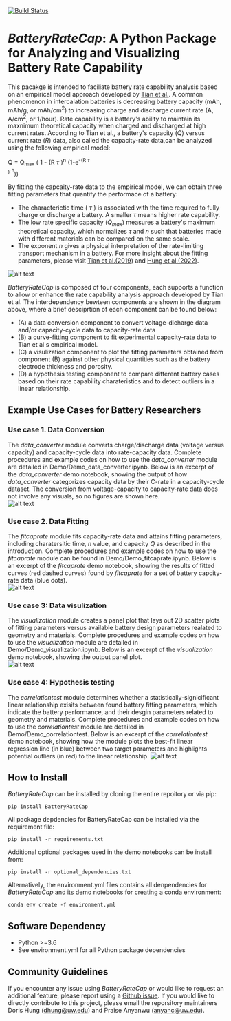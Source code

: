 [comment]: <> (Build Badge)
[![Build Status](https://app.travis-ci.com/BatteryDesign/BatteryRateCap.svg?branch=main)](https://app.travis-ci.com/github/BatteryDesign/BatteryRateCap)


# *BatteryRateCap*: A Python Package for Analyzing and Visualizing Battery Rate Capability
This pacakge is intended to faciliate battery 
rate capability analysis based on an empirical model approach developed by 
[Tian et al.](https://doi.org/10.1038/s41467-019-09792-9). 
A common phenomenon in intercalation batteries is decreasing battery capacity (mAh, mAh/g, or 
mAh/cm<sup>2</sup>)
to increasing charge and discharge current rate (A, A/cm<sup>2</sup>, or 1/hour). 
Rate capability is a battery's ability to maintain its maxnimum 
theoretical capacity when charged and discharged at high current rates. 
According to Tian et al., a battery's capacity (*Q*) versus current rate (*R*) data, also called the 
capacity-rate data,can be analyzed 
using the following empirical model:<br/>

Q = Q<sub>max</sub> ( 1 - (R $\tau$	)<sup>n</sup> (1-e<sup>-(R $\tau$	
)<sup>-n</sup></sup>)) <br/>

By fitting the capcaity-rate data to the empirical model, we can obtain
three fitting parameters that quantify the performace of a battery:
- The characterictic time ( $\tau$ ) is associated with the time required to fully charge or discharge a 
battery. A smaller $\tau$ means higher rate capability.
- The low rate specific capacity (*Q<sub>max</sub>*) measures a battery's maximum theoretical capacity, which 
normalizes
$\tau$ and *n* such that batteries made with different materials can be compared on the same scale.
- The exponent *n* gives a physical interpretation of the rate-limiting transport mechanism in 
a battery.
For more insight about the fitting parameters, please visit [Tian et 
al.(2019)](https://doi.org/10.1038/s41467-019-09792-9) and [Hung et 
al.(2022)](https://doi.org/10.1021/acsenergylett.2c02208).
 
![alt 
text](https://github.com/BatteryDesign/BatteryRateCap/blob/main/doc/Component_chart.jpg)

*BatteryRateCap* is composed of four components, each supports a function 
to allow or enhance the rate capability analysis approach developed by Tian et al.
The interdependency bewteen components are shown in the diagram above, where a brief desciprtion of each component can be found below:<br/>
- (A) a data conversion component to convert voltage-dicharge data and/or capacity-cycle data to capacity-rate 
data
- (B) a curve-fitting component to fit experimental capacity-rate data to Tian et al's empirical model.
- (C) a visulization component to plot the fitting parameters obtained from component (B) against other physical 
quantities such as the battery electrode thickness and porosity. 
- (D) a hypothesis testing component to compare different battery cases based on their rate capability 
charateristics and to detect outliers in a linear relationship. <br/>



## Example Use Cases for Battery Researchers
### Use case 1. Data Conversion
The *data_converter* module converts charge/discharge data (voltage versus capacity) and capacity-cycle data 
into rate-capacity data. Complete procedures and example codes on how to use the *data_converter* module are 
detailed in Demo/Demo_data_converter.ipynb. Below is an excerpt of the *data_converter* demo notebook, showing 
the output of how *data_converter* categorizes capacity data by their C-rate in a capacity-cycle dataset. 
The conversion from voltage-capacity to capacity-rate data does not involve any visuals, so no figures are shown here.<br/>
![alt text](https://github.com/BatteryDesign/BatteryRateCap/blob/main/demo/data_converter_grouped.png)   
### Use case 2. Data Fitting
The *fitcaprate* module fits capacity-rate data and attains fitting parameters, including charatersitic time, 
*n* value, and capacity *Q* as described in the introduction. Complete procedures and example codes on how to 
use the *fitcaprate* module can be found in Demo/Demo_fitcaprate.ipynb. Below is an excerpt of the *fitcaprate* 
demo notebook, showing the results of fitted curves (red dashed curves) found by *fitcaprate* for a set of 
battery capcity-rate data (blue dots).<br/>
![alt text](https://github.com/BatteryDesign/BatteryRateCap/blob/main/demo/fitcaprate_example.png)
### Use case 3: Data visulization
The *visualization* module creates a panel plot that lays out 2D scatter plots of fitting parameters versus 
available battery design parameters realated to geometry and materials. Complete procedures and example 
codes on how to use the *visualization* module are detailed in Demo/Demo_visualization.ipynb. Below is an 
excerpt of the *visualization* demo notebook, showing the output panel plot.<br/>
![alt text](https://github.com/BatteryDesign/BatteryRateCap/blob/main/demo/visualization_example.png)
### Use case 4: Hypothesis testing
The *correlationtest* module determines whether a statistically-signicificant linear relationship exisits 
between found battery fitting parameters, which indicate the battery performance, and their desgin parameters
related to geometry and materials. Complete procedures and example codes on how to use the *correlationtest* 
module are detailed in Demo/Demo_correlationtest. Below is an excerpt of the *correlationtest* demo notebook, 
showing how the module plots the best-fit linear regression line (in blue) between two target parameters 
and highlights potential outliers (in red) to the linear relationship.
![alt text](https://github.com/BatteryDesign/BatteryRateCap/blob/main/demo/correlation_test_example.png)

 
## How to Install
*BatteryRateCap* can be installed by cloning the entire repoitory or via pip:</br>
```
pip install BatteryRateCap
```
All package depdencies for BatteryRateCap can be installed via the requirement file: </br>
```
pip install -r requirements.txt
```
Additional optional packages used in the demo notebooks can be install from: </br>
```
pip install -r optional_dependencies.txt
```
Alternatively, the environment.yml files contains all denpendencies for *BatteryRateCap* and its demo notebooks for creating a conda environment: </br>
```
conda env create -f environment.yml
```
## Software Dependency
- Python >=3.6
- See environment.yml for all Python package dependencies


## Community Guidelines
If you encounter any issue using *BatteryRateCap* or would like to request an additional feature, please report using a [Github 
issue](https://github.com/BatteryDesign/BatteryRateCap/issues). If you would like to directly contribute to this project, please email the 
reporsitory maintainers Doris Hung (dhung@uw.edu) and Praise Anyanwu (anyanc@uw.edu).


